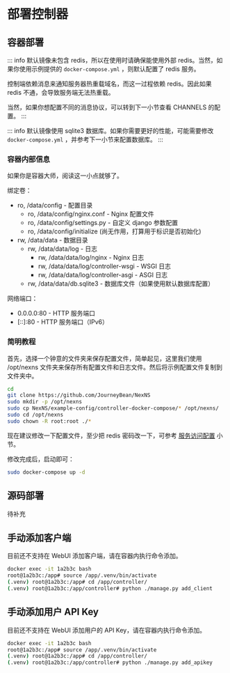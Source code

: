 # 部署控制器

## 容器部署

::: info
默认镜像未包含 redis，所以在使用时请确保能使用外部 redis。当然，如果你使用示例提供的 `docker-compose.yml` ，则默认配置了 redis 服务。

控制端依赖消息来通知服务器热重载域名，而这一过程依赖 redis。因此如果 redis 不通，会导致服务端无法热重载。

当然，如果你想配置不同的消息协议，可以转到下一小节查看 CHANNELS 的配置。
:::

::: info
默认镜像使用 sqlite3 数据库。如果你需要更好的性能，可能需要修改 `docker-compose.yml` ，并参考下一小节来配置数据库。
:::

### 容器内部信息

如果你是容器大师，阅读这一小点就够了。

绑定卷：

- ro, /data/config - 配置目录
    - ro, /data/config/nginx.conf - Nginx 配置文件
    - ro, /data/config/settings.py - 自定义 django 参数配置
    - ro, /data/config/initialize (尚无作用，打算用于标识是否初始化)
- rw, /data/data - 数据目录
    - rw, /data/data/log - 日志
        - rw, /data/data/log/nginx - Nginx 日志
        - rw, /data/data/log/controller-wsgi - WSGI 日志
        - rw, /data/data/log/controller-asgi - ASGI 日志
    - rw, /data/data/db.sqlite3 - 数据库文件（如果使用默认数据库配置）

网络端口：

- 0.0.0.0:80 - HTTP 服务端口
- [::]:80 - HTTP 服务端口（IPv6）

### 简明教程

首先，选择一个钟意的文件夹来保存配置文件，简单起见，这里我们使用 /opt/nexns 文件夹来保存所有配置文件和日志文件。然后将示例配置文件复制到文件夹中。

``` bash
cd
git clone https://github.com/JourneyBean/NexNS
sudo mkdir -p /opt/nexns
sudo cp NexNS/example-config/controller-docker-compose/* /opt/nexns/
sudo cd /opt/nexns
sudo chown -R root:root ./*
```

现在建议修改一下配置文件，至少把 redis 密码改一下，可参考 [服务访问配置](/zh/deploy/controller/config/backend) 小节。

修改完成后，启动即可：

``` bash
sudo docker-compose up -d
```

## 源码部署

待补充

## 手动添加客户端

目前还不支持在 WebUI 添加客户端，请在容器内执行命令添加。

``` bash
docker exec -it 1a2b3c bash
root@1a2b3c:/app# source /app/.venv/bin/activate
(.venv) root@1a2b3c:/app# cd /app/controller/
(.venv) root@1a2b3c:/app/controller# python ./manage.py add_client
```

## 手动添加用户 API Key

目前还不支持在 WebUI 添加用户的 API Key，请在容器内执行命令添加。

``` bash
docker exec -it 1a2b3c bash
root@1a2b3c:/app# source /app/.venv/bin/activate
(.venv) root@1a2b3c:/app# cd /app/controller/
(.venv) root@1a2b3c:/app/controller# python ./manage.py add_apikey
```
